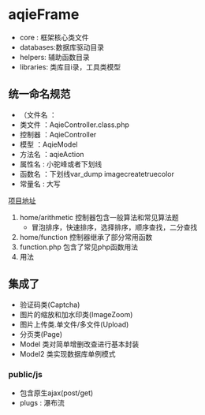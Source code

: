 # aqieFrame
- core : 框架核心类文件
- databases:数据库驱动目录
- helpers: 辅助函数目录
- libraries: 类库目i录，工具类模型


 ## 统一命名规范
 - （文件名 ：
 -  类文件 ：AqieController.class.php
 -  控制器 ：AqieController
 -  模型   ：AqieModel
 -  方法名 ：aqieAction
 -  属性名 : 小驼峰或者下划线
 -  函数名 ：下划线var_dump imagecreatetruecolor
 -  常量名 : 大写

[项目地址]()
1. home/arithmetic 控制器包含一般算法和常见算法题
     * 冒泡排序，快速排序，选择排序，顺序查找，二分查找
2. home/function   控制器继承了部分常用函数
3. function.php   包含了常见php函数用法
4. 用法


## 集成了
- 验证码类(Captcha)
- 图片的缩放和加水印类(ImageZoom)
- 图片上传类.单文件/多文件(Upload)
- 分页类(Page)
- Model 类对简单增删改查进行基本封装
- Model2 类实现数据库单例模式

### public/js
- 包含原生ajax(post/get)
- plugs : 瀑布流
